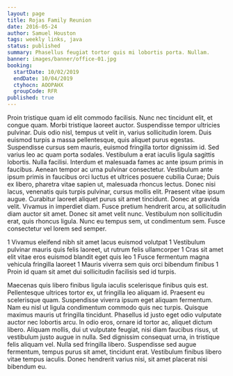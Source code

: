 ```yaml
---
layout: page
title: Rojas Family Reunion
date: 2016-05-24
author: Samuel Houston
tags: weekly links, java
status: published
summary: Phasellus feugiat tortor quis mi lobortis porta. Nullam.
banner: images/banner/office-01.jpg
booking:
  startDate: 10/02/2019
  endDate: 10/04/2019
  ctyhocn: AOOPAHX
  groupCode: RFR
published: true
---
```

Proin tristique quam id elit commodo facilisis. Nunc nec tincidunt elit, et congue quam. Morbi tristique laoreet auctor. Suspendisse tempor ultricies pulvinar. Duis odio nisl, tempus ut velit in, varius sollicitudin lorem. Duis euismod turpis a massa pellentesque, quis aliquet purus egestas. Suspendisse cursus sem mauris, euismod fringilla tortor dignissim id. Sed varius leo ac quam porta sodales.
Vestibulum a erat iaculis ligula sagittis lobortis. Nulla facilisi. Interdum et malesuada fames ac ante ipsum primis in faucibus. Aenean tempor ac urna pulvinar consectetur. Vestibulum ante ipsum primis in faucibus orci luctus et ultrices posuere cubilia Curae; Duis ex libero, pharetra vitae sapien ut, malesuada rhoncus lectus. Donec nisi lacus, venenatis quis turpis pulvinar, cursus mollis elit. Praesent vitae ipsum augue. Curabitur laoreet aliquet purus sit amet tincidunt. Donec at gravida velit. Vivamus in imperdiet diam. Fusce pretium hendrerit arcu, at sollicitudin diam auctor sit amet. Donec sit amet velit nunc. Vestibulum non sollicitudin erat, quis rhoncus ligula. Nunc eu tempus sem, ut condimentum sem. Fusce consectetur vel lorem sed semper.

1 Vivamus eleifend nibh sit amet lacus euismod volutpat
1 Vestibulum pulvinar mauris quis felis laoreet, ut rutrum felis ullamcorper
1 Cras sit amet elit vitae eros euismod blandit eget quis leo
1 Fusce fermentum magna vehicula fringilla laoreet
1 Mauris viverra sem quis orci bibendum finibus
1 Proin id quam sit amet dui sollicitudin facilisis sed id turpis.

Maecenas quis libero finibus ligula iaculis scelerisque finibus quis est. Pellentesque ultrices tortor ex, ut fringilla leo aliquam id. Praesent eu scelerisque quam. Suspendisse viverra ipsum eget aliquam fermentum. Nam eu nisl ut ligula condimentum commodo quis nec turpis. Quisque maximus mauris ut fringilla tincidunt. Phasellus id justo eget odio vulputate auctor nec lobortis arcu. In odio eros, ornare id tortor ac, aliquet dictum libero. Aliquam mollis, dui ut vulputate feugiat, nisi diam faucibus risus, ut vestibulum justo augue in nulla. Sed dignissim consequat urna, in tristique felis aliquam vel. Nulla sed fringilla libero. Suspendisse sed augue fermentum, tempus purus sit amet, tincidunt erat. Vestibulum finibus libero vitae tempus iaculis. Donec hendrerit varius nisi, sit amet placerat nisi bibendum eu.
